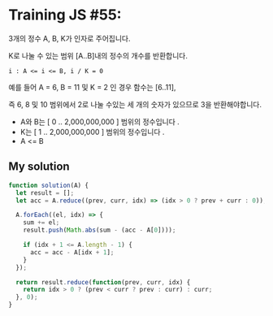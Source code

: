 # Training JS #55:

3개의 정수 A, B, K가 인자로 주어집니다.

K로 나눌 수 있는 범위 [A..B]내의 정수의 개수를 반환합니다.


`i : A <= i <= B, i / K = 0`

예를 들어 A = 6, B = 11 및 K = 2 인 경우 함수는 [6..11],

즉 6, 8 및 10 범위에서 2로 나눌 수있는 세 개의 숫자가 있으므로 3을 반환해야합니다.

- A와 B는 [ 0 .. 2,000,000,000 ] 범위의 정수입니다 .
- K는 [ 1 .. 2,000,000,000 ] 범위의 정수입니다 .
- A <= B


## My solution

```js
function solution(A) {
  let result = [];
  let acc = A.reduce((prev, curr, idx) => (idx > 0 ? prev + curr : 0));

  A.forEach((el, idx) => {
    sum += el;
    result.push(Math.abs(sum - (acc - A[0])));

    if (idx + 1 <= A.length - 1) {
      acc = acc - A[idx + 1];
    }
  });

  return result.reduce(function(prev, curr, idx) {
    return idx > 0 ? (prev < curr ? prev : curr) : curr;
  }, 0);
}
```
